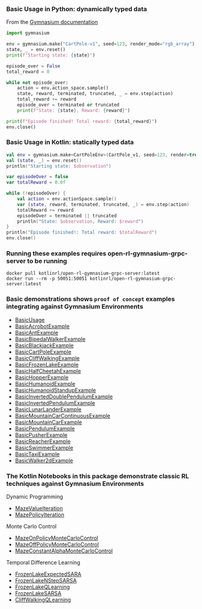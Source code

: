 ### Basic Usage in Python: dynamically typed data
From the [Gymnasium documentation](https://gymnasium.farama.org/introduction/basic_usage/)
```python
import gymnasium

env = gymnasium.make("CartPole-v1", seed=123, render_mode="rgb_array")
state, _ = env.reset()
print(f"Starting state: {state}")

episode_over = False
total_reward = 0

while not episode_over:
    action = env.action_space.sample()
    state, reward, terminated, truncated, _ = env.step(action)
    total_reward += reward
    episode_over = terminated or truncated
    print(f"State: {state}, Reward: {reward}")

print(f"Episode finished! Total reward: {total_reward}")
env.close()
```

### Basic Usage in Kotlin: statically typed data
```kotlin
val env = gymnasium.make<CartPoleEnv>(CartPole_v1, seed=123, render=true)
val (state, _) = env.reset()
println("Starting state: $observation")

var episodeOver = false
var totalReward = 0.0f

while (!episodeOver) {
    val action = env.actionSpace.sample()
    var (state, reward, terminated, truncated, _) = env.step(action)
    totalReward += reward
    episodeOver = terminated || truncated
    println("State: $observation, Reward: $reward")
}
println("Episode finished!: Total reward: $totalReward")
env.close()
```
### Running these examples requires open-rl-gymnasium-grpc-server to be running

```
docker pull kotlinrl/open-rl-gymnasium-grpc-server:latest
docker run --rm -p 50051:50051 kotlinrl/open-rl-gymnasium-grpc-server:latest
```

### Basic demonstrations shows ```proof of concept``` examples integrating against Gymnasium Environments
- [BasicUsage](basic/BasicUsage.ipynb)
- [BasicAcrobotExample](basic/BasicAcrobotExample.ipynb)
- [BasicAntExample](basic/BasicAntExample.ipynb)
- [BasicBipedalWalkerExample](basic/BasicBipedalWalkerExample.ipynb)
- [BasicBlackjackExample](basic/BasicBlackjackExample.ipynb)
- [BasicCartPoleExample](basic/BasicCartPoleExample.ipynb)
- [BasicCliffWalkingExample](basic/BasicCliffWalkingExample.ipynb)
- [BasicFrozenLakeExample](basic/BasicFrozenLakeExample.ipynb)
- [BasicHalfCheetahExample](basic/BasicHalfCheetahExample.ipynb)
- [BasicHopperExample](basic/BasicHopperExample.ipynb)
- [BasicHumanoidExample](basic/BasicHumanoidExample.ipynb)
- [BasicHumanoidStandupExample](basic/BasicHumanoidStandupExample.ipynb)
- [BasicInvertedDoublePendulumExample](basic/BasicInvertedDoublePendulumExample.ipynb)
- [BasicInvertedPendulumExample](basic/BasicInvertedPendulumExample.ipynb)
- [BasicLunarLanderExample](basic/BasicLunarLanderExample.ipynb)
- [BasicMountainCarContinuousExample](basic/BasicMountainCarContinuousExample.ipynb)
- [BasicMountainCarExample](basic/BasicMountainCarExample.ipynb)
- [BasicPendulumExample](basic/BasicPendulumExample.ipynb)
- [BasicPusherExample](basic/BasicPusherExample.ipynb)
- [BasicReacherExample](basic/BasicReacherExample.ipynb)
- [BasicSwimmerExample](basic/BasicSwimmerExample.ipynb)
- [BasicTaxiExample](basic/BasicTaxiExample.ipynb)
- [BasicWalker2dExample](basic/BasicWalker2dExample.ipynb)

### The Kotlin Notebooks in this package demonstrate classic RL techniques against Gymnasium Environments
Dynamic Programming
- [MazeValueIteration](dynamic_programming/MazeValueIteration.ipynb)
- [MazePolicyIteration](dynamic_programming/MazePolicyIteration.ipynb)

Monte Carlo Control
- [MazeOnPolicyMonteCarloControl](monte_carlo_control/MazeOnPolicyMonteCarloControl.ipynb)
- [MazeOffPolicyMonteCarloControl](monte_carlo_control/MazeOffPolicyMonteCarloControl.ipynb)
- [MazeConstantAlphaMonteCarloControl](monte_carlo_control/MazeConstantAlphaMonteCarloControl.ipynb)

Temporal Difference Learning
- [FrozenLakeExpectedSARA](toy_text/FrozenLakeExpectedSARSA.ipynb)
- [FrozenLakeNStepSARSA](toy_text/FrozenLakeNStepSARSA.ipynb)
- [FrozenLakeQLearning](toy_text/FrozenLakeQLearning.ipynb)
- [FrozenLakeSARSA](toy_text/FrozenLakeSARSA.ipynb)
- [CliffWalkingQLearning](toy_text/CliffWalkingQLearning.ipynb)